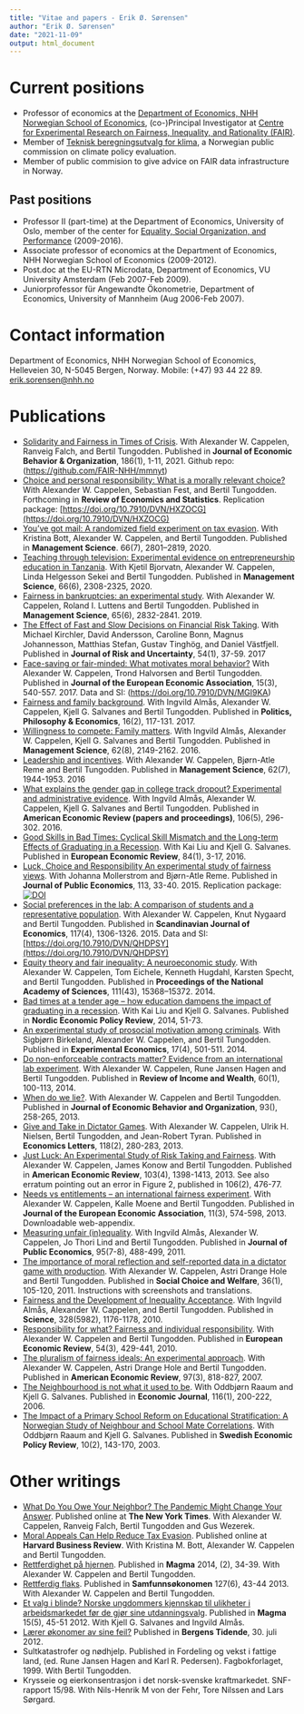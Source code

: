 ```yaml
---
title: "Vitae and papers - Erik Ø. Sørensen"
author: "Erik Ø. Sørensen"
date: "2021-11-09"
output: html_document 
---
```


# Current positions

- Professor of economics at the [Department of Economics, NHH Norwegian School of Economics](https://www.nhh.no/en/departments/economics/), (co-)Principal Investigator at [Centre for Experimental Research on Fairness, Inequality, and Rationality (FAIR)](https://www.nhh.no/en/research-centres/fair/).
- Member of [Teknisk beregningsutvalg for klima](https://www.regjeringen.no/no/dep/kld/organisasjon/styrer-rad-og-utvalg/teknisk-beregningsutvalg-for-klima/), a Norwegian public commission on climate policy evaluation.
- Member of public commision to give advice on FAIR data infrastructure in Norway. 

## Past positions

- Professor II (part-time) at the Department of Economics, University of Oslo, member of the center for [Equality, Social Organization, and Performance](https://www.sv.uio.no/esop/english/) (2009-2016).
- Associate professor of economics at the Department of Economics, NHH Norwegian School of Economics (2009-2012).
- Post.doc at the EU-RTN Microdata, Department of Economics, VU University Amsterdam (Feb 2007-Feb 2009).
- Juniorprofessor für Angewandte Ökonometrie, Department of Economics, University of Mannheim (Aug 2006-Feb 2007).

# Contact information
Department of Economics, NHH Norwegian School of Economics, Helleveien 30, 
N-5045 Bergen, Norway. Mobile: (+47) 93 44 22 89. <erik.sorensen@nhh.no>

# Publications
- [Solidarity and Fairness in Times of Crisis](https://www.sciencedirect.com/science/article/pii/S0167268121001116). With Alexander W. Cappelen, Ranveig Falch, and Bertil Tungodden. Published in **Journal of Economic Behavior & Organization**, 186(1), 1-11, 2021. Github repo: (https://github.com/FAIR-NHH/mmnyt)
- [Choice and personal responsibility: What is a morally relevant choice?](https://doi.org/10.1162/rest_a_01010) With Alexander W. Cappelen, Sebastian Fest, and Bertil Tungodden. Forthcoming in **Review of Economics and Statistics**. Replication package: [https://doi.org/10.7910/DVN/HXZOCG](https://doi.org/10.7910/DVN/HXZOCG)
- [You’ve got mail: A randomized field experiment on tax evasion](https://pubsonline.informs.org/doi/10.1287/mnsc.2019.3390). With Kristina Bott, Alexander W. Cappelen, and Bertil Tungodden. Published in **Management Science**. 66(7), 2801–2819, 2020.
- [Teaching through television: Experimental evidence on entrepreneurship education in Tanzania](https://pubsonline.informs.org/doi/10.1287/mnsc.2019.3321). With Kjetil Bjorvatn, Alexander W. Cappelen, Linda Helgesson Sekei and Bertil Tungodden. Published in **Management Science**, 66(6), 2308-2325, 2020.
- [Fairness in bankruptcies: an experimental study](https://pubsonline.informs.org/doi/10.1287/mnsc.2018.3029). With Alexander W. Cappelen, Roland I. Luttens and Bertil Tungodden. Published in **Management Science**, 65(6), 2832-2841. 2019.
- [The Effect of Fast and Slow Decisions on Financial Risk Taking](https://doi.org/10.1007/s11166-017-9252-4). With Michael Kirchler, David Andersson, Caroline Bonn, Magnus Johannesson, Matthias Stefan, Gustav Tinghög, and Daniel Västfjell. Published in **Journal of Risk and Uncertainty**, 54(1), 37-59. 2017
- [Face-saving or fair-minded: What motivates moral behavior?](https://doi.org/10.1093/jeea/jvw014) With Alexander W. Cappelen, Trond Halvorsen and Bertil Tungodden.  Published in **Journal of the European Economic Association**, 15(3), 540-557. 2017. Data and SI: (https://doi.org/10.7910/DVN/MGI9KA)
- [Fairness and family background](https://doi.org/10.1177%2F1470594X15618966). With Ingvild Almås, Alexander W. Cappelen, Kjell G. Salvanes and Bertil Tungodden. Published in **Politics, Philosophy & Economics**, 16(2), 117-131. 2017.
- [Willingness to compete: Family matters](https://pubsonline.informs.org/doi/10.1287/mnsc.2015.2244). With Ingvild Almås, Alexander W. Cappelen, Kjell G. Salvanes and Bertil Tungodden. Published in **Management Science**, 62(8), 2149-2162. 2016.
- [Leadership and incentives](https://doi.org/10.1287/mnsc.2015.2225). With Alexander W. Cappelen, Bjørn-Atle Reme and Bertil Tungodden. Published in **Management Science**, 62(7), 1944-1953. 2016
- [What explains the gender gap in college track dropout? Experimental and administrative evidence](https://www.aeaweb.org/articles?id=10.1257/aer.p20161075). With  Ingvild Almås,  Alexander W. Cappelen, Kjell G. Salvanes and Bertil Tungodden. Published in **American Economic Review (papers and proceedings)**, 106(5), 296-302. 2016.
- [Good Skills in Bad Times: Cyclical Skill Mismatch and the Long-term Effects of Graduating in a Recession](https://doi.org/10.1016/j.euroecorev.2015.08.015). With Kai Liu and Kjell G. Salvanes. Published in **European Economic Review**, 84(1), 3-17, 2016.
- [Luck, Choice and Responsibility An experimental study of fairness views](https://doi.org/10.1016/j.jpubeco.2015.08.010). With Johanna Mollerstrom and Bjørn-Atle Reme. Published in **Journal of Public Economics**, 113, 33-40. 2015. Replication package: [![DOI](https://zenodo.org/badge/DOI/10.5281/zenodo.5658119.svg)](https://doi.org/10.5281/zenodo.5658119)
- [Social preferences in the lab: A comparison of students and a representative population](https://doi.org/10.1111/sjoe.12114). With Alexander W. Cappelen, Knut Nygaard and Bertil Tungodden. Published in **Scandinavian Journal of Economics**, 117(4), 1306-1326. 2015. Data and SI: [https://doi.org/10.7910/DVN/QHDPSY](https://doi.org/10.7910/DVN/QHDPSY)
- [Equity theory and fair inequality: A neuroeconomic study](https://doi.org/10.1073/pnas.1414602111). With  Alexander W. Cappelen, Tom Eichele, Kenneth Hugdahl, Karsten Specht, and Bertil Tungodden. Published in **Proceedings of the National Academy of Sciences**, 111(43), 15368–15372. 2014.
- [Bad times at a tender age – how education dampens the impact of graduating in a recession](https://www.stjornarradid.is/media/fjarmalaraduneyti-media/media/frettir/Nordic-Policy-Review-Consequences-of-Youth-Unemployment.pdf). With Kai Liu and Kjell G. Salvanes. Published in **Nordic Economic Policy Review**, 2014, 51-73.
- [An experimental study of prosocial motivation among criminals](https://doi.org/10.1007/s10683-013-9380-x). With Sigbjørn Birkeland, Alexander W. Cappelen, and Bertil Tungodden. Published in **Experimental Economics**, 17(4), 501-511. 2014.
- [Do non-enforceable contracts matter? Evidence from an international lab experiment](https://doi.org/10.1111/roiw.12099). With Alexander W. Cappelen, Rune Jansen Hagen and Bertil Tungodden. Published in **Review of Income and Wealth**, 60(1), 100-113, 2014.
- [When do we lie?](https://doi.org/10.1016/j.jebo.2013.03.037). With Alexander W. Cappelen and Bertil Tungodden. Published in **Journal of Economic Behavior and Organization**, 93(), 258-265, 2013.
- [Give and Take in Dictator Games](https://doi.org/10.1016/j.econlet.2012.10.030). With Alexander W. Cappelen, Ulrik H. Nielsen, Bertil Tungodden, and Jean-Robert Tyran. Published in **Economics Letters**, 118(2), 280-283, 2013.
- [Just Luck: An Experimental Study of Risk Taking and Fairness](https://www.aeaweb.org/articles?id=10.1257/aer.103.4.1398). With Alexander W. Cappelen, James Konow and Bertil Tungodden. Published in **American Economic Review**, 103(4), 1398-1413, 2013. See also erratum pointing out an error in Figure 2, published in 106(2), 476-77.
- [Needs vs entitlements – an international fairness experiment](https://onlinelibrary.wiley.com/doi/abs/10.1111/jeea.12000). With Alexander W. Cappelen, Kalle Moene and Bertil Tungodden. Published in **Journal of the European Economic Association**, 11(3), 574-598, 2013. Downloadable web-appendix.
- [Measuring unfair (in)equality](https://doi.org/10.1016/j.jpubeco.2010.11.002). With Ingvild Almås, Alexander W. Cappelen, Jo Thori Lind and Bertil Tungodden. Published in **Journal of Public Economics**, 95(7-8), 488-499, 2011.
- [The importance of moral reflection and self-reported data in a dictator game with production](https://doi.org/10.1007/s00355-010-0468-3). With Alexander W. Cappelen, Astri Drange Hole and Bertil Tungodden. Published in **Social Choice and Welfare**, 36(1), 105-120, 2011.  Instructions with screenshots and translations.
- [Fairness and the Development of Inequality Acceptance](https://science.sciencemag.org/content/328/5982/1176). With Ingvild Almås, Alexander W. Cappelen, and Bertil Tungodden. Published in **Science**, 328(5982), 1176-1178, 2010.
- [Responsibility for what? Fairness and individual responsibility](https://doi.org/10.1016/j.euroecorev.2009.08.005). With Alexander W. Cappelen and Bertil Tungodden. Published in **European Economic Review**, 54(3), 429-441, 2010.
- [The pluralism of fairness ideals: An experimental approach](https://www.jstor.org/stable/30035021). With Alexander W. Cappelen, Astri Drange Hole and Bertil Tungodden. Published in **American Economic Review**, 97(3), 818-827, 2007.
- [The Neighbourhood is not what it used to be](https://doi.org/10.1111/j.1468-0297.2006.01053.x). With Oddbjørn Raaum and Kjell G. Salvanes. Published in **Economic Journal**, 116(1), 200-222, 2006.
- [The Impact of a Primary School Reform on Educational Stratification: A Norwegian Study of Neighbour and School Mate Correlations](http://hdl.handle.net/11250/162854). With Oddbjørn Raaum and Kjell G. Salvanes. Published in **Swedish Economic Policy Review**, 10(2), 143-170, 2003.

# Other writings
- [What Do You Owe Your Neighbor? The Pandemic Might Change Your Answer](https://www.nytimes.com/interactive/2020/04/16/opinion/coronavirus-inequality-solidarity-poll.html). Published online at **The New York Times**. With Alexander W. Cappelen, Ranveig Falch, Bertil Tungodden and Gus Wezerek.
- [Moral Appeals Can Help Reduce Tax Evasion](https://hbr.org/2017/07/research-moral-appeals-can-help-reduce-tax-evasion). Published online at **Harvard Business Review**. With Kristina M. Bott, Alexander W. Cappelen and Bertil Tungodden. 
- [Rettferdighet på hjernen](https://www.magma.no/rettferdighet-pa-hjernen). Published in **Magma** 2014, (2), 34-39. With Alexander W. Cappelen and Bertil Tungodden.
- [Rettferdig flaks](https://www.samfunnsokonomene.no/content/uploads/2014/05/Samfunns%C3%B8konomen-nr-6-2013.pdf). Published in **Samfunnsøkonomen** 127(6), 43-44 2013. With Alexander W. Cappelen and Bertil Tungodden.
- [Et valg i blinde? Norske ungdommers kjennskap til ulikheter i arbeidsmarkedet før de gjør sine utdanningsvalg](https://www.magma.no/et-valg-i-blinde). Published in **Magma** 15(5), 45-51 2012. With Kjell G. Salvanes and  Ingvild Almås.
- [Lærer økonomer av sine feil?](https://www.sv.uio.no/esop/forskning/aktuelt/i-media/dokumenter/dokumenter-2012/sorensen_bt_30072012.pdf) Published in **Bergens Tidende**, 30. juli 2012.
- Sultkatastrofer og nødhjelp. Published in Fordeling og vekst i fattige land, (ed. Rune Jansen Hagen and Karl R. Pedersen). Fagbokforlaget, 1999. With Bertil Tungodden.
- Krysseie og eierkonsentrasjon i det norsk-svenske kraftmarkedet. SNF-rapport 15/98. With Nils-Henrik M von der Fehr, Tore Nilssen and Lars Sørgard.
